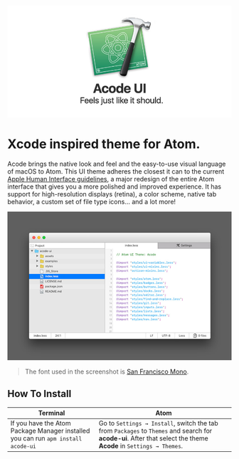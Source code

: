 ![Acode intro](https://raw.githubusercontent.com/fgrosjean/acode-ui/master/assets/icon.jpg)
# Xcode inspired theme for Atom.

Acode brings the native look and feel and the easy-to-use visual language of macOS to Atom.
This UI theme adheres the closest it can to the current [Apple Human Interface guidelines](https://developer.apple.com/library/mac/documentation/UserExperience/Conceptual/OSXHIGuidelines/), a major redesign of the entire Atom interface that gives you a more polished and improved experience.
It has support for high-resolution displays (retina), a color scheme, native tab behavior, a custom set of file type icons... and a lot more!

![Acode UI](https://raw.githubusercontent.com/fgrosjean/acode-ui/master/assets/screenshot.jpg)
> The font used in the screenshot is [San Francisco Mono](https://developer.apple.com/fonts).

## How To Install

Terminal | Atom
--- | ---
If you have the Atom Package Manager installed you can run `apm install acode-ui` | Go to `Settings → Install`, switch the tab from `Packages` to `Themes` and search for **acode-ui**. After that select the theme **Acode** in `Settings → Themes`.
